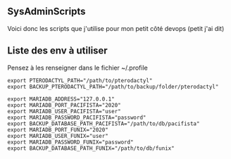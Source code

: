 ## SysAdminScripts

Voici donc les scripts que j'utilise pour mon petit côté devops (petit j'ai dit)

## Liste des env à utiliser

Pensez à les renseigner dans le fichier ~/.profile

````shell
export PTERODACTYL_PATH="/path/to/pterodactyl"
export BACKUP_PTERODACTYL_PATH="/path/to/backup/folder/pterodactyl"

export MARIADB_ADDRESS="127.0.0.1"
export MARIADB_PORT_PACIFISTA="2020"
export MARIADB_USER_PACIFISTA="user"
export MARIADB_PASSWORD_PACIFISTA="password"
export BACKUP_DATABASE_PATH_PACIFISTA="/path/to/db/pacifista"
export MARIADB_PORT_FUNIX="2020"
export MARIADB_USER_FUNIX="user"
export MARIADB_PASSWORD_FUNIX="password"
export BACKUP_DATABASE_PATH_FUNIX="/path/to/db/funix"
````
